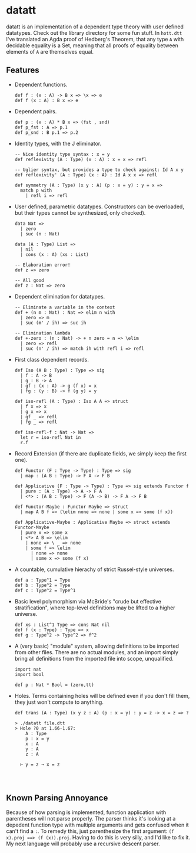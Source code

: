 # datatt

datatt is an implementation of a dependent type theory with user defined datatypes.
Check out the library directory for some fun stuff. In `hott.dtt` I've translated an Agda proof of Hedberg's Theorem, that any type `A` with decidable equality is a Set, meaning that all proofs of equality between elements of `A` are themselves equal.

## Features

* Dependent functions.
  ```
  def f : (x : A) -> B x => \x => e
  def f (x : A) : B x => e
* Dependent pairs.
  ```
  def p : (x : A) * B x => (fst , snd) 
  def p_fst : A => p.1
  def p_snd : B p.1 => p.2

* Identity types, with the J eliminator.
  ```
  -- Nice identity type syntax : x = y
  def reflexivity (A : Type) (x : A) : x = x => refl
  
  -- Uglier syntax, but provides a type to check against: Id A x y
  def reflexivity' (A : Type) (x : A) : Id A x x => refl
  
  def symmetry (A : Type) (x y : A) (p : x = y) : y = x =>
    match p with
      | refl i => refl
* User defined, parametric datatypes. Constructors can be overloaded, but their types cannot be synthesized, only checked).
  ```
  data Nat => 
    | zero
    | suc (n : Nat)
   
  data (A : Type) List => 
    | nil 
    | cons (x : A) (xs : List)
   
  -- Elaboration error!
  def z => zero
  
  -- All good
  def z : Nat => zero
* Dependent elimination for datatypes.
  ```
  -- Eliminate a variable in the context
  def + (n m : Nat) : Nat => elim n with
    | zero => m
    | suc (m' / ih) => suc ih
   
  -- Elimination lambda
  def +-zero : (n : Nat) -> + n zero = n => \elim
    | zero => refl
    | suc (n' / ih) => match ih with refl i => refl
* First class dependent records.
  ```
  def Iso (A B : Type) : Type => sig
    | f : A -> B
    | g : B -> A
    | gf : (x : A) -> g (f x) = x
    | fg : (y : B) -> f (g y) = y
  
  def iso-refl (A : Type) : Iso A A => struct
    | f x => x
    | g x => x
    | gf _ => refl
    | fg _ => refl

  def iso-refl-f : Nat -> Nat =>
    let r = iso-refl Nat in
    r.f 
* Record Extension (if there are duplicate fields, we simply keep the first one).
  ```
  def Functor (F : Type -> Type) : Type => sig
    | map : (A B : Type) -> F A -> F B
  
  def Applicative (F : Type -> Type) : Type => sig extends Functor f
    | pure : (A : Type) -> A -> F A
    | <*> : (A B : Type) -> F (A -> B) -> F A -> F B

  def Functor-Maybe : Functor Maybe => struct
    | map A B f => (\elim none => none | some x => some (f x))
  
  def Applicative-Maybe : Applicative Maybe => struct extends Functor-Maybe
    | pure x => some x
    | <*> A B => \elim
      | none => \ _ => none
      | some f => \elim
        | none => none
        | some x => some (f x)
  
* A countable, cumulative hierachy of strict Russel-style universes.
  ````
  def a : Type^1 = Type
  def b : Type^2 = Type
  def c : Type^2 = Type^1

* Basic level polymorphism via McBride's "crude but effective stratification", where top-level definitions may be lifted to a higher universe.
  ```
  def xs : List^1 Type => cons Nat nil
  def f (x : Type) : Type => x
  def g : Type^2 -> Type^2 => f^2
* A (very basic) "module" system, allowing definitions to be imported from other files. There are no actual modules, and an import simply bring all definitions    from the imported file into scope, unqualified.
  ```
  import nat
  import bool
  
  def p : Nat * Bool = (zero,tt)
* Holes. Terms containing holes will be defined even if you don't fill them, they just won't compute to anything.
  ```
  def trans (A : Type) (x y z : A) (p : x = y) : y = z -> x = z => ?
  
  > ./datatt file.dtt
  > Hole ?0 at 1.66-1.67:
      A : Type
      p : x = y
      x : A
      y : A
      z : A

    ⊢ y = z → x = z

  


## Known Parsing Annoyance
Because of how parsing is implemented, function application with parentheses will not parse properly. The parser thinks it's looking at a depedent function type with multiple arguments and gets confused when it can't find a `:`. To remedy this, just parenthesize the first argument: `(f x).proj ==> (f (x)).proj`. Having to do this is very silly, and I'd like to fix it. My next language will probably use a recursive descent parser.

  
